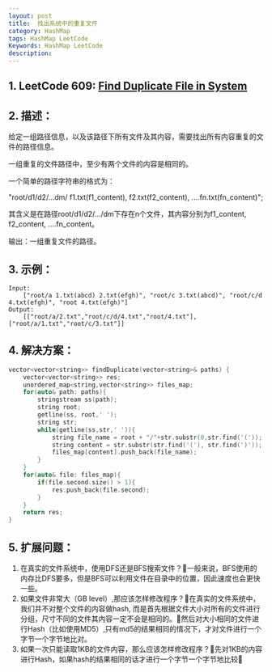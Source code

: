 ```yaml
---
layout: post
title:  找出系统中的重复文件
category: HashMap
tags: HashMap LeetCode
Keywords: HashMap LeetCode
description:
---
```

## 1. LeetCode 609: [Find Duplicate File in System](https://leetcode.com/problems/find-duplicate-file-in-system/description/)
## 2. 描述：
给定一组路径信息，以及该路径下所有文件及其内容，需要找出所有内容重复的文件的路径信息。

一组重复的文件路径中，至少有两个文件的内容是相同的。

一个简单的路径字符串的格式为：

"root/d1/d2/...dm/  f1.txt(f1_content), f2.txt(f2_content), ....fn.txt(fn_content)";

其含义是在路径root/d1/d2/.../dm下存在n个文件，其内容分别为f1_content, f2_content, ....fn_content。

输出：一组重复文件的路径。
## 3. 示例：
``` 
Input:
    ["root/a 1.txt(abcd) 2.txt(efgh)", "root/c 3.txt(abcd)", "root/c/d 4.txt(efgh)", "root 4.txt(efgh)"]
Output: 
    [["root/a/2.txt","root/c/d/4.txt","root/4.txt"],["root/a/1.txt","root/c/3.txt"]]
```
## 4. 解决方案：
``` c++
vector<vector<string>> findDuplicate(vector<string>& paths) {
    vector<vector<string>> res;
    unordered_map<string,vector<string>> files_map;
    for(auto& path: paths){
        stringstream ss(path);
        string root;
        getline(ss, root,' ');
        string str;
        while(getline(ss,str,' ')){
            string file_name = root + "/"+str.substr(0,str.find('('));
            string content = str.substr(str.find('('), str.find(')'));
            files_map[content].push_back(file_name);
        }
    }
    for(auto& file: files_map){
        if(file.second.size() > 1){
            res.push_back(file.second);
        }
    }
    return res;
}
```
## 5. 扩展问题：
1. 在真实的文件系统中，使用DFS还是BFS搜索文件？一般来说，BFS使用的内存比DFS要多，但是BFS可以利用文件在目录中的位置，因此速度也会更快一些。
2. 如果文件非常大（GB level）,那应该怎样修改程序？在真实的文件系统中，我们并不对整个文件的内容做hash, 而是首先根据文件大小对所有的文件进行分组，尺寸不同的文件其内容一定不会是相同的。然后对大小相同的文件进行Hash（比如使用MD5）,只有md5的结果相同的情况下，才对文件进行一个字节一个字节地比对。
3. 如果一次只能读取1KB的文件内容，那么应该怎样修改程序？先对1KB的内容进行Hash，如果hash的结果相同的话才进行一个字节一个字节地比较
